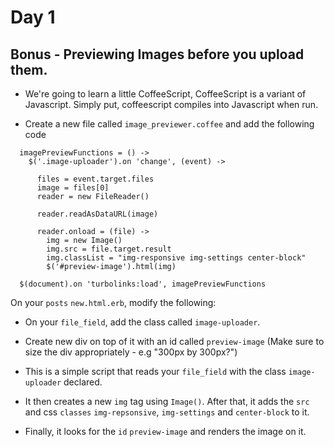 # Day 1

## Bonus - Previewing Images before you upload them.

- We're going to learn a little CoffeeScript, CoffeeScript is a variant of Javascript. Simply put, coffeescript compiles into Javascript when run.

- Create a new file called `image_previewer.coffee` and add the following code

```
  imagePreviewFunctions = () ->
    $('.image-uploader').on 'change', (event) ->

      files = event.target.files
      image = files[0]
      reader = new FileReader()

      reader.readAsDataURL(image)

      reader.onload = (file) ->
        img = new Image()
        img.src = file.target.result
        img.classList = "img-responsive img-settings center-block"
        $('#preview-image').html(img)

  $(document).on 'turbolinks:load', imagePreviewFunctions
```

On your `posts` `new.html.erb`, modify the following:

- On your `file_field`, add the class called `image-uploader`.

- Create new div on top of it with an id called `preview-image` (Make sure to size the div appropriately - e.g "300px by 300px?")

- This is a simple script that reads your `file_field` with the class `image-uploader` declared.

- It then creates a new `img` tag using `Image()`. After that, it adds the `src` and css `classes` `img-repsonsive`, `img-settings` and `center-block` to it.

- Finally, it looks for the `id` `preview-image` and renders the image on it.
